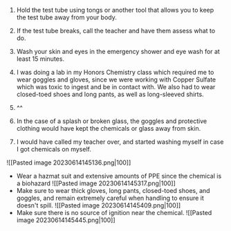 1. Hold the test tube using tongs or another tool that allows you to keep the test tube away from your body.
2. If the test tube breaks, call the teacher and have them assess what to do.
3. Wash your skin and eyes in the emergency shower and eye wash for at least 15 minutes.

1. I was doing a lab in my Honors Chemistry class which required me to wear goggles and gloves, since we were working with Copper Sulfate which was toxic to ingest and be in contact with. We also had to wear closed-toed shoes and long pants, as well as long-sleeved shirts.
2. ^^
3. In the case of a splash or broken glass, the goggles and protective clothing would have kept the chemicals or glass away from skin.
4. I would have called my teacher over, and started washing myself in case I got chemicals on myself.

![[Pasted image 20230614145136.png|100]]
- Wear a hazmat suit and extensive amounts of PPE since the chemical is a biohazard
![[Pasted image 20230614145317.png|100]]
- Make sure to wear thick gloves, long pants, closed-toed shoes, and goggles, and remain extremely careful when handling to ensure it doesn't spill.
![[Pasted image 20230614145409.png|100]]
- Make sure there is no source of ignition near the chemical.
![[Pasted image 20230614145445.png|100]]